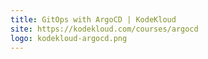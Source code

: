 ```yaml
---
title: GitOps with ArgoCD | KodeKloud
site: https://kodekloud.com/courses/argocd
logo: kodekloud-argocd.png
---
```

